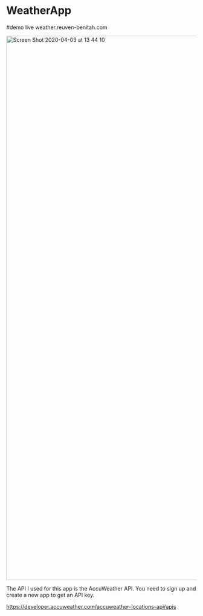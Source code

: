 # WeatherApp 
#demo live weather.reuven-benitah.com


<img width="1439" alt="Screen Shot 2020-04-03 at 13 44 10" src="https://user-images.githubusercontent.com/47301878/78503902-3c4edd80-7772-11ea-827b-97c9932d54b5.png">

The API I used for this app is the AccuWeather API.
You need to sign up and create a new app to get an API key.

https://developer.accuweather.com/accuweather-locations-api/apis
